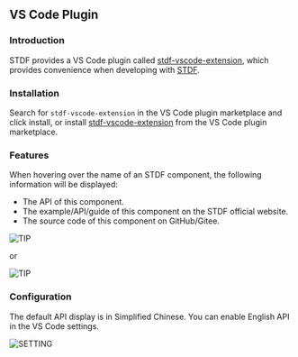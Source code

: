 ## VS Code Plugin

### Introduction

STDF provides a VS Code plugin called [stdf-vscode-extension](https://marketplace.visualstudio.com/items?itemName=STDF.stdf-vscode-extension), which provides convenience when developing with [STDF](https://stdf.design).

### Installation

Search for `stdf-vscode-extension` in the VS Code plugin marketplace and click install, or install [stdf-vscode-extension](https://marketplace.visualstudio.com/items?itemName=STDF.stdf-vscode-extension) from the VS Code plugin marketplace.

### Features

When hovering over the name of an STDF component, the following information will be displayed:

- The API of this component.
- The example/API/guide of this component on the STDF official website.
- The source code of this component on GitHub/Gitee.

![TIP](https://stdf.design/assets/vscode/tip.png)

or

![TIP](https://stdf.design/assets/vscode/tip2.png)

### Configuration

The default API display is in Simplified Chinese. You can enable English API in the VS Code settings.

![SETTING](https://stdf.design/assets/vscode/setting.png)
